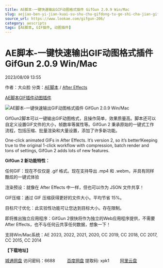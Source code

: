 ```yaml
---
title: AE脚本-一键快速输出GIF动图格式插件 GifGun 2.0.9 Win/Mac
slug: aejiao-ben-yi-jian-kuai-su-shu-chu-gifdong-tu-ge-shi-cha-jian-gifgun-2-0-9-win-mac
source_url: https://www.lookae.com/gifgun-206/
category: aescripts
tags: [AE脚本, GIF插件, 动图插件]
---
```

# AE脚本-一键快速输出GIF动图格式插件 GifGun 2.0.9 Win/Mac

2023/08/09 13:55

作者：大众脸
分类：[AE脚本](https://www.lookae.com/after-effects/aescripts/) / [After Effects](https://www.lookae.com/after-effects/)

[AE脚本](https://www.lookae.com/tag/ae%e8%84%9a%e6%9c%ac/)[GIF插件](https://www.lookae.com/tag/gif%e6%8f%92%e4%bb%b6/)[动图插件](https://www.lookae.com/tag/%e5%8a%a8%e5%9b%be%e6%8f%92%e4%bb%b6/)

![AE脚本-一键快速输出GIF动图格式插件 GifGun 2.0.9 Win/Mac](https://www.lookae.com/wp-content/uploads/2023/08/GifGun-2.jpg "AE脚本-一键快速输出GIF动图格式插件 GifGun 2.0.9 Win/Mac-LookAE.com")

GifGun2脚本可以一键输出GIF动图格式，且操作简单，效果质量高。脚本还可以自定义设置GIF文件的大小，帧数率等属性等。GifGun 2 秉承原始的一键式工作流程，包括压缩、批量渲染和大量设置，添加了许多新功能。

One-click animated GIFs in After Effects. It’s version 2, so it’s better!Keeping true to the original 1-click workflow with compression, batch render and tons of settings, GifGun 2 adds lots of new features.

**GifGun 2 新功能特性：**

任何GIF：现在不仅仅是 .gif 格式。现在支持导出 .mp4 和 .webm，并具有同样酷炫的一键式体验

渲染预设：就像在 After Effects 中一样，但也可以作为 JSON 文件共享！

GIF压缩：通过 GIF 压缩获得更好的文件大小。平均节省 15%。

目标尺寸优化：此实验性功能可让您达到目标大小。存在限制。

即将推出独立应用程序：GifGun 2很快将作为独立的Web应用程序提供，不需要After Effects，也不与任何云共享任何数据，想象一下！

支持Win/Mac系统：AE 2023, 2022, 2021, 2020, CC 2019, CC 2018, CC 2017, CC 2015, CC 2014

**【下载地址】**

[城通网盘](https://url70.ctfile.com/f/2827370-910732260-946217?p=4431) 访问密码：6688          [百度网盘](https://pan.baidu.com/s/1qm-PtEFhllVUDGhTz7jByw?pwd=xpk1) 提取码: xpk1         [阿里云盘](https://www.aliyundrive.com/s/add5xbdwqSC)
